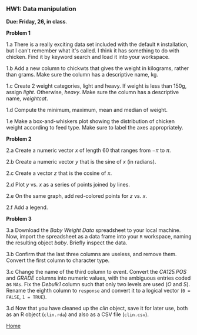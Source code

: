 ###  HW1: Data manipulation

**Due: Friday, 26, in class**.

**Problem 1**

1.a There is a really exciting data set included with the default `R` installation, but I can't remember what it's called. I think it has something to do with chicken. Find it by keyword search and load it into your workspace.
  
1.b Add a new column to chickwts that gives the weight in kilograms, rather than grams. Make sure the
column has a descriptive name, kg.  
	
1.c Create 2 weight categories, light and heavy.  If weight is less than 150g, assign *light*.  Otherwise,  *heavy*.  Make sure the
column has a descriptive name, *weightcat*.

1.d Compute the minimum, maximum, mean and median of weight.

1.e Make a box-and-whiskers plot showing the distribution of chicken weight according to feed type. Make sure to label the axes appropriately.


**Problem 2**

2.a Create a numeric vector $x$ of length 60 that ranges from $-\pi$ to $\pi$.

2.b Create a numeric vector $y$ that is the sine of $x$ (in radians).

2.c Create a vector $z$ that is the cosine of $x$.

2.d Plot $y$ vs. $x$ as a series of points joined by lines. 

2.e On the same graph, add red-colored points for $z$ vs. $x$. 

2.f Add a legend.


**Problem 3**

3.a Download the *Baby Weight Data* spreadsheet to your local machine. Now, import the spreadsheet as a data frame into your `R`
workspace, naming the resulting object *baby*. Briefly inspect the data.
 
3.b Confirm that the last three columns are useless, and remove them. Convert the first column to character
type. 

3.c Change the name of the third column to event. Convert the *CA125.POS* and *GRADE*
columns into numeric values, with the ambiguous entries coded as `NAs`. Fix the *Debulk1* column such
that only two levels are used (*O* and *S*). Rename the eighth column to `response` and convert it to
a logical vector (`0 = FALSE`, `1 = TRUE`).

3.d Now that you have cleaned up the *clin* object, save it for later use, both as an R object (`clin.rda`)
and also as a CSV file (`clin.csv`).

[Home](https://github.com/younghhk/STT461)
